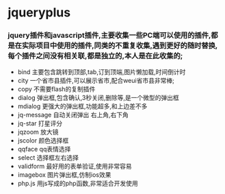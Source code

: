 # jqueryplus
### jquery插件和javascript插件,主要收集一些PC端可以使用的插件,都是在实际项目中使用的插件,同类的不重复收集,遇到更好的随时替换,每个插件之间没有相关联,都是独立的,本人是在此收集的;

- bind 主要包含跳转到顶部,tab,订到顶端,图片懒加载,时间倒计时
- city  一个省市县插件,可以展示省市,配合weui省市县非常棒;
- copy 不需要flash的复制插件
- dialog 弹出框,包含确认,3秒关闭,删除等,是一个微型的弹出框
- mdialog 更强大的弹出框,功能超多,和上边差不多
- jq-message 自动关闭弹出 右上角,右下角
- jq-star 打星评分
- jqzoom 放大镜
- jscolor 颜色选择框
- qqface qq表情选择
- select 选择框左右选择
- validform 最好用的表单验证,使用非常容易
- imagebox 图片弹出框,仿制ios效果
- php.js 用js写成的php函数,非常适合开发使用
